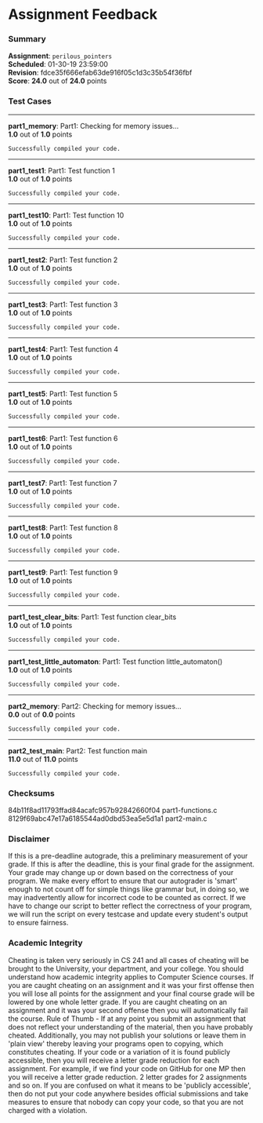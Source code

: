 # Assignment Feedback

### Summary

**Assignment**: `perilous_pointers`  
**Scheduled**: 01-30-19 23:59:00  
**Revision**: fdce35f666efab63de916f05c1d3c35b54f36fbf  
**Score**: **24.0** out of **24.0** points

### Test Cases
---

**part1_memory**: Part1: Checking for memory issues...  
**1.0** out of **1.0** points
```
Successfully compiled your code.
```
---

**part1_test1**: Part1: Test function 1  
**1.0** out of **1.0** points
```
Successfully compiled your code.
```
---

**part1_test10**: Part1: Test function 10  
**1.0** out of **1.0** points
```
Successfully compiled your code.
```
---

**part1_test2**: Part1: Test function 2  
**1.0** out of **1.0** points
```
Successfully compiled your code.
```
---

**part1_test3**: Part1: Test function 3  
**1.0** out of **1.0** points
```
Successfully compiled your code.
```
---

**part1_test4**: Part1: Test function 4  
**1.0** out of **1.0** points
```
Successfully compiled your code.
```
---

**part1_test5**: Part1: Test function 5  
**1.0** out of **1.0** points
```
Successfully compiled your code.
```
---

**part1_test6**: Part1: Test function 6  
**1.0** out of **1.0** points
```
Successfully compiled your code.
```
---

**part1_test7**: Part1: Test function 7  
**1.0** out of **1.0** points
```
Successfully compiled your code.
```
---

**part1_test8**: Part1: Test function 8  
**1.0** out of **1.0** points
```
Successfully compiled your code.
```
---

**part1_test9**: Part1: Test function 9  
**1.0** out of **1.0** points
```
Successfully compiled your code.
```
---

**part1_test_clear_bits**: Part1: Test function clear_bits  
**1.0** out of **1.0** points
```
Successfully compiled your code.
```
---

**part1_test_little_automaton**: Part1: Test function little_automaton()  
**1.0** out of **1.0** points
```
Successfully compiled your code.
```
---

**part2_memory**: Part2: Checking for memory issues...  
**0.0** out of **0.0** points
```
Successfully compiled your code.
```
---

**part2_test_main**: Part2: Test function main  
**11.0** out of **11.0** points
```
Successfully compiled your code.
```
### Checksums

84b11f8ad11793ffad84acafc957b92842660f04 part1-functions.c  
8129f69abc47e17a6185544ad0dbd53ea5e5d1a1 part2-main.c


### Disclaimer
If this is a pre-deadline autograde, this a preliminary measurement of your grade.
If this is after the deadline, this is your final grade for the assignment.
Your grade may change up or down based on the correctness of your program.
We make every effort to ensure that our autograder is 'smart' enough to not count off
for simple things like grammar but, in doing so, we may inadvertently allow for
incorrect code to be counted as correct.
If we have to change our script to better reflect the correctness of your program,
we will run the script on every testcase and update every student's output to ensure fairness.



### Academic Integrity
Cheating is taken very seriously in CS 241 and all cases of cheating will be brought to the University, your department, and your college.
You should understand how academic integrity applies to Computer Science courses.
If you are caught cheating on an assignment and it was your first offense then you will lose all points for the assignment and your final course
grade will be lowered by one whole letter grade. If you are caught cheating on an assignment and it was your second offense then you will automatically fail the course.
Rule of Thumb - If at any point you submit an assignment that does not reflect your understanding of the material, then you have probably cheated.
Additionally, you may not publish your solutions or leave them in 'plain view' thereby leaving your programs open to copying, which constitutes cheating.
If your code or a variation of it is found publicly accessible, then you will receive a letter grade reduction for each assignment.
For example, if we find your code on GitHub for one MP then you will receive a letter grade reduction. 2 letter grades for 2 assignments and so on.
If you are confused on what it means to be 'publicly accessible', then do not put your code anywhere besides official submissions and take measures
to ensure that nobody can copy your code, so that you are not charged with a violation.


